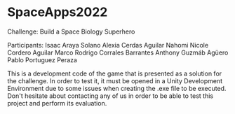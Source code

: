 # SpaceApps2022

Challenge: Build a Space Biology Superhero

Participants:
Isaac Araya Solano
Alexia Cerdas Aguilar
Nahomi Nicole Cordero Aguilar
Marco Rodrigo Corrales Barrantes
Anthony Guzmáb Agüero
Pablo Portuguez Peraza


This is a development code of the game that is presented as a solution for the challenge. In order to test it, it must be opened in a Unity Development Environment due to some issues when creating the .exe file to be executed. Don't hesitate about contacting any of us in order to be able to test this project and perform its evaluation. 
